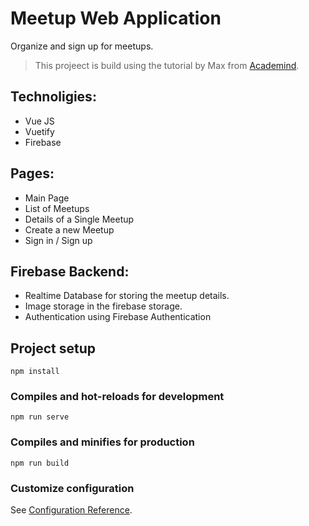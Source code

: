 # Meetup Web Application

Organize and sign up for meetups.

> This projeect is build using the tutorial by Max from [Academind](https://www.academind.com).

## Technoligies:

- Vue JS
- Vuetify
- Firebase

## Pages:

- Main Page
- List of Meetups
- Details of a Single Meetup
- Create a new Meetup
- Sign in / Sign up

## Firebase Backend:

- Realtime Database for storing the meetup details.
- Image storage in the firebase storage.
- Authentication using Firebase Authentication

## Project setup

```
npm install
```

### Compiles and hot-reloads for development

```
npm run serve
```

### Compiles and minifies for production

```
npm run build
```

### Customize configuration

See [Configuration Reference](https://cli.vuejs.org/config/).

